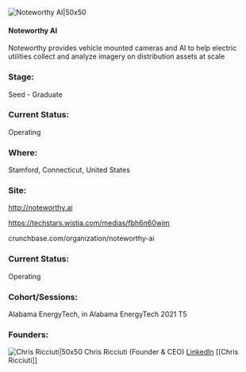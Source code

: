 

![Noteworthy AI|50x50](https://apimg.techstars.com/connect/images/image_files/61e2dd971bbf2f0008248e99/original/box-logo-light-bg.jpg)

#### Noteworthy AI
Noteworthy provides vehicle mounted cameras and AI to help electric utilities collect and analyze imagery on distribution assets at scale

### Stage: 
Seed - Graduate 

### Current Status: 
Operating

### Where:
Stamford, Connecticut, United States

### Site:
http://noteworthy.ai

https://techstars.wistia.com/medias/fbh6n60wjm

crunchbase.com/organization/noteworthy-ai

### Current Status: 
Operating

### Cohort/Sessions: 
Alabama EnergyTech, in Alabama EnergyTech 2021 T5

### Founders: 

![Chris Ricciuti|50x50](https://apimg.techstars.com/connect/images/image_files/612672076c995d00095802f6/original/124AFAC8-390D-40E5-97EE-FFB6F6DAC42C.jpeg) Chris Ricciuti (Founder & CEO) [LinkedIn](https://linkedin.com/in/ricciuti) [[Chris Ricciuti]]


